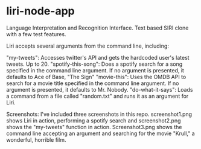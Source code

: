 # liri-node-app
Language Interpretation and Recognition Interface. Text based SIRI clone with a few test features.

Liri accepts several arguments from the command line, including:

"my-tweets": Accesses twitter's API and gets the hardcoded user's latest tweets.  Up to 20.
"spotify-this-song": Does a spotify search for a song specified in the command line argument.  If no argument is presented, it defaults to Ace of Base, "The Sign"
"movie-this": Uses the OMDB API to search for a movie title specified in the command line argument.  If no argument is presented, it defaults to Mr. Nobody.
"do-what-it-says": Loads a command from a file called "random.txt" and runs it as an argument for Liri.

Screenshots: I've included three screenshots in this repo.  screenshot1.png shows Liri in action, performing a spotify search and screenshot2.png shows the "my-tweets" function in action.  Screenshot3.png shows the command line accepting an argument and searching for the movie "Krull," a wonderful, horrible film.
